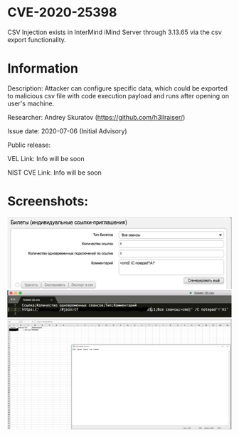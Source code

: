 # CVE-2020-25398
CSV Injection exists in InterMind iMind Server through 3.13.65 via the csv export functionality.
# Information

Description: Attacker can configure specific data, which could be exported to malicious csv file with code execution payload and runs after opening on user's machine.

Researcher: Andrey Skuratov (https://github.com/h3llraiser/)

Issue date: 2020-07-06 (Initial Advisory)

Public release:

VEL Link: Info will be soon

NIST CVE Link: Info will be soon


# Screenshots:

![](POC_1_1.png)
![](POC_1_2.png)
![](POC_1_3.png)
